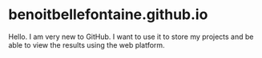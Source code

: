 # benoitbellefontaine.github.io

Hello. I am very new to GitHub. I want to use it to store my projects and be able to view the results using the web platform.
